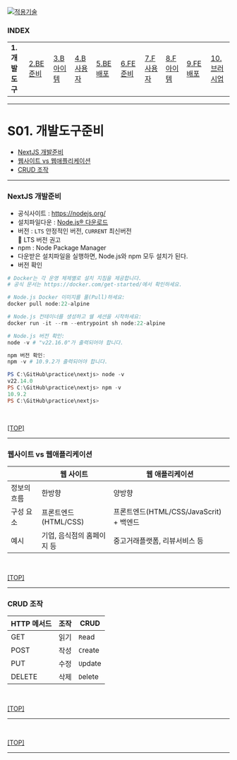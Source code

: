 [nextjs15]: readme.md
[![적용기술](https://skillicons.dev/icons?i=pr,nextjs,ts,react,vercel)][nextjs15]
 
### INDEX

<table>
  <tr>
    <td><b href="small_01.md">1.개발도구   </b></td>
    <td><a href="small_02.md">2.BE준비    </a></td>
    <td><a href="small_03.md">3.B아이템   </a></td>
    <td><a href="small_04.md">4.B사용자   </a></td>
    <td><a href="small_05.md">5.BE배포    </a></td>
    <td><a href="small_06.md">6.FE준비    </a></td>
    <td><a href="small_07.md">7.F사용자   </a></td>
    <td><a href="small_08.md">8.F아이템   </a></td>
    <td><a href="small_09.md">9.FE배포    </a></td>
    <td><a href="small_10.md">10.브러시업  </a></td>
  </tr>
</table>

---
# S01. 개발도구준비
- [NextJS 개발준비](#nextjs-개발준비)
- [웹사이트 vs 웹애플리케이션](#웹사이트-vs-웹애플리케이션)
- [CRUD 조작](#crud-조작)

---
### NextJS 개발준비

- 공식사이트 : https://nodejs.org/
- 설치파일다운 : [Node.js® 다운로드](https://nodejs.org/ko/download)
- 버전 : `LTS` 안정적인 버전, `CURRENT` 최신버전  <br/>
  🥰 LTS 버전 권고
- npm : Node Package Manager
- 다운받은 설치파일을 실행하면, Node.js와 npm 모두 설치가 된다.
- 버전 확인
```powershell
# Docker는 각 운영 체제별로 설치 지침을 제공합니다.
# 공식 문서는 https://docker.com/get-started/에서 확인하세요.

# Node.js Docker 이미지를 풀(Pull)하세요:
docker pull node:22-alpine

# Node.js 컨테이너를 생성하고 쉘 세션을 시작하세요:
docker run -it --rm --entrypoint sh node:22-alpine

# Node.js 버전 확인:
node -v # "v22.16.0"가 출력되어야 합니다.

npm 버전 확인:
npm -v # 10.9.2가 출력되어야 합니다.

```

```powershell
PS C:\GitHub\practice\nextjs> node -v
v22.14.0
PS C:\GitHub\practice\nextjs> npm -v
10.9.2
PS C:\GitHub\practice\nextjs>

```
<br/>

[[TOP]](#index)

---
### 웹사이트 vs 웹애플리케이션

|            | 웹 사이트 | 웹 애플리케이션 |
|------------|----------|--------------|
| 정보의 흐름 | 한방향     | 양방향        |
| 구성 요소   | 프론트엔드(HTML/CSS)     | 프론트엔드(HTML/CSS/JavaScrit) + 백엔드 | 
| 예시       | 기업, 음식점의 홈페이지 등 | 중고거래플랫폼, 리뷰서비스 등 |
<br/>

[[TOP]](#index)

---
### CRUD 조작

| HTTP 메서드 | 조작   | CRUD |
|------------|:-----:|---------|
| GET        | 읽기 | `R`ead   | 
| POST       | 작성 | `C`reate | 
| PUT        | 수정 | `U`pdate | 
| DELETE     | 삭제 | `D`elete | 
<br/>

[[TOP]](#index)

---
<br/>

[[TOP]](#index)

---
